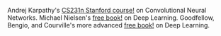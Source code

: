Andrej Karpathy's [CS231n Stanford course!](http://cs231n.github.io/)  on Convolutional Neural Networks.
Michael Nielsen's [free book!](http://neuralnetworksanddeeplearning.com/) on Deep Learning.
Goodfellow, Bengio, and Courville's more advanced [free book!](http://www.deeplearningbook.org/) on Deep Learning.
